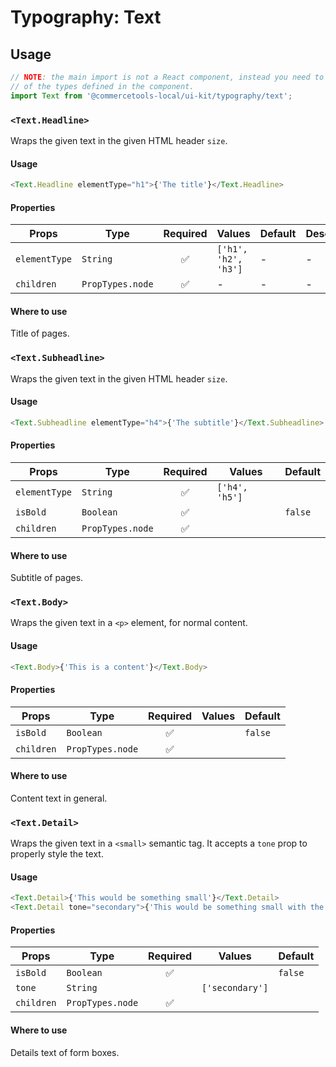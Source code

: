 # Typography: Text

## Usage

```js
// NOTE: the main import is not a React component, instead you need to use one
// of the types defined in the component.
import Text from '@commercetools-local/ui-kit/typography/text';
```

### `<Text.Headline>`

Wraps the given text in the given HTML header `size`.

#### Usage

```js
<Text.Headline elementType="h1">{'The title'}</Text.Headline>
```

#### Properties

| Props         | Type             | Required | Values               | Default | Description |
| ------------- | ---------------- | :------: | -------------------- | ------- | ----------- |
| `elementType` | `String`         |    ✅    | `['h1', 'h2', 'h3']` | -       | -           |
| `children`    | `PropTypes.node` |    ✅    | -                    | -       | -           |

#### Where to use

Title of pages.

### `<Text.Subheadline>`

Wraps the given text in the given HTML header `size`.

#### Usage

```js
<Text.Subheadline elementType="h4">{'The subtitle'}</Text.Subheadline>
```

#### Properties

| Props         | Type             | Required | Values         | Default |
| ------------- | ---------------- | :------: | -------------- | ------- |
| `elementType` | `String`         |    ✅    | `['h4', 'h5']` |         |
| `isBold`      | `Boolean`        |    ✅    |                | `false` |
| `children`    | `PropTypes.node` |    ✅    |                |         |

#### Where to use

Subtitle of pages.

### `<Text.Body>`

Wraps the given text in a `<p>` element, for normal content.

#### Usage

```js
<Text.Body>{'This is a content'}</Text.Body>
```

#### Properties

| Props      | Type             | Required | Values | Default |
| ---------- | ---------------- | :------: | ------ | ------- |
| `isBold`   | `Boolean`        |    ✅    |        | `false` |
| `children` | `PropTypes.node` |    ✅    |        |         |

#### Where to use

Content text in general.

### `<Text.Detail>`

Wraps the given text in a `<small>` semantic tag. It accepts a `tone` prop to
properly style the text.

#### Usage

```js
<Text.Detail>{'This would be something small'}</Text.Detail>
<Text.Detail tone="secondary">{'This would be something small with the secondary tone applied'}</Text.Detail>
```

#### Properties

| Props      | Type             | Required | Values          | Default |
| ---------- | ---------------- | :------: | --------------- | ------- |
| `isBold`   | `Boolean`        |    ✅    |                 | `false` |
| `tone`     | `String`         |          | `['secondary']` |         |
| `children` | `PropTypes.node` |    ✅    |                 |         |

#### Where to use

Details text of form boxes.
